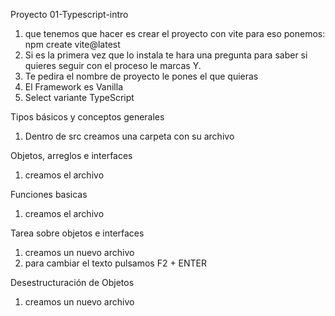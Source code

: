 Proyecto 01-Typescript-intro
1. que tenemos que hacer es crear el proyecto con vite para eso ponemos:
npm create vite@latest
2. Si es la primera vez que lo instala te hara una pregunta para saber si quieres seguir con el proceso le marcas Y.
3. Te pedira el nombre de proyecto le pones el que quieras
4. El Framework es Vanilla
5. Select variante TypeScript

Tipos básicos y conceptos generales
1. Dentro de src creamos una carpeta con su archivo


Objetos, arreglos e interfaces
1. creamos el archivo

Funciones basicas
1. creamos el archivo

Tarea sobre objetos e interfaces
1. creamos un nuevo archivo
2. para cambiar el texto pulsamos F2 + ENTER

 Desestructuración de Objetos
 1. creamos un nuevo archivo
